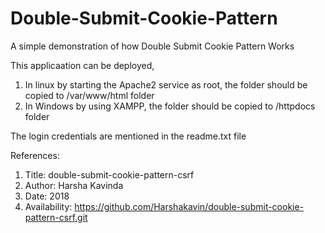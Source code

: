 # Double-Submit-Cookie-Pattern
A simple demonstration of how Double Submit Cookie Pattern Works

This applicaation can be deployed,
 1. In linux by starting the Apache2 service as root, the folder should be copied to /var/www/html folder 
 2. In Windows by using XAMPP, the folder should be copied to /httpdocs folder

The login credentials are mentioned in the readme.txt file









References:

1. Title: double-submit-cookie-pattern-csrf 
2. Author: Harsha Kavinda
3. Date: 2018 
4. Availability: https://github.com/Harshakavin/double-submit-cookie-pattern-csrf.git 
